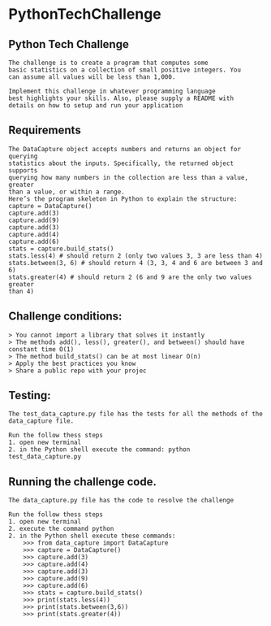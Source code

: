# PythonTechChallenge
## Python Tech Challenge
    The challenge is to create a program that computes some 
    basic statistics on a collection of small positive integers. You 
    can assume all values will be less than 1,000.

    Implement this challenge in whatever programming language 
    best highlights your skills. Also, please supply a README with 
    details on how to setup and run your application


## Requirements
    The DataCapture object accepts numbers and returns an object for querying
    statistics about the inputs. Specifically, the returned object supports
    querying how many numbers in the collection are less than a value, greater
    than a value, or within a range.
    Here’s the program skeleton in Python to explain the structure:
    capture = DataCapture()
    capture.add(3)
    capture.add(9)
    capture.add(3)
    capture.add(4)
    capture.add(6)
    stats = capture.build_stats()
    stats.less(4) # should return 2 (only two values 3, 3 are less than 4)
    stats.between(3, 6) # should return 4 (3, 3, 4 and 6 are between 3 and 6)
    stats.greater(4) # should return 2 (6 and 9 are the only two values greater 
    than 4)

## Challenge conditions:

    > You cannot import a library that solves it instantly
    > The methods add(), less(), greater(), and between() should have constant time O(1)
    > The method build_stats() can be at most linear O(n)
    > Apply the best practices you know
    > Share a public repo with your projec


## Testing:
    The test_data_capture.py file has the tests for all the methods of the data_capture file.

    Run the follow thess steps
    1. open new terminal
    2. in the Python shell execute the command: python test_data_capture.py


## Running the challenge code.
    The data_capture.py file has the code to resolve the challenge

    Run the follow thess steps
    1. open new terminal
    2. execute the command python
    2. in the Python shell execute these commands: 
        >>> from data_capture import DataCapture
        >>> capture = DataCapture()
        >>> capture.add(3)
        >>> capture.add(4)
        >>> capture.add(3)
        >>> capture.add(9)
        >>> capture.add(6)
        >>> stats = capture.build_stats()
        >>> print(stats.less(4))
        >>> print(stats.between(3,6))
        >>> print(stats.greater(4))
        

        

